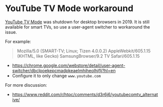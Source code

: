 # YouTube TV Mode workaround

[YouTube TV Mode](https://www.youtube.com/tv) was shutdown for desktop browsers in 2019. It is still available for smart TVs, so use a user-agent switcher to workaround the issue.

For example:

> Mozilla/5.0 (SMART-TV; Linux; Tizen 4.0.0.2) AppleWebkit/605.1.15 (KHTML, like Gecko) SamsungBrowser/9.2 TV Safari/605.1.15

- https://chrome.google.com/webstore/detail/user-agent-switcher/dbclpoekepcmadpkeaelmhiheolhjflj?hl=en
- Configure it to only change `www.youtube.com`

For more discussion:
- https://www.reddit.com/r/htpc/comments/d3r6j6/youtubecomtv_alternative/
